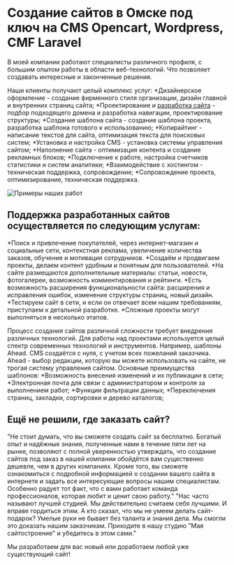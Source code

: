# Создание сайтов в Омске под ключ на CMS Opencart, Wordpress, CMF Laravel

В моей компании работают специалисты различного профиля, с большим опытом работы в области веб-технологий. Что позволяет создавать интересные и законченные решения.

Наши клиенты получают целый комплекс услуг:
*Дизайнерское оформление - создание фирменного стиля организации, дизайн главной и внутренних страниц сайта;
*Проектирование и [разработка сайта](https://ahead-pro.com/dev/) - подбор подходящего домена и разработка навигации, проектирование структуры;
*Создание шаблона сайта - создание шаблона проекта, разработка шаблона готового к использованию;
*Копирайтинг - написание текстов для сайта, оптимизация текста для поисковых систем;
*Установка и настройка CMS - установка системы управления сайтом;
*Наполнение сайта - оптимизация контента и создание рекламных блоков;
*Подключение к работе, настройка счетчиков статистики и систем аналитики;
*Взаимодействие с хостингом - техническая поддержка, сопровождение;
*Сопровождение проекта, оптимизирование, техническая поддержка.

![Примеры наших работ](https://ahead-pro.com/wp-content/webp-express/webp-images/uploads/2022/04/frame-8.jpg.webp)

## Поддержка разработанных сайтов осуществляется по следующим услугам:
*Поиск и привлечение покупателей, через интернет-магазин и социальные сети, контекстная реклама, увеличение количества заказов, обучение и мотивация сотрудников.
*Создаём и продвигаем проекты, делаем контент удобным и понятным для пользователей.
*На сайте размещаются дополнительные материалы: статьи, новости, фотогалереи, возможность комментирования и рейтинги.
*Есть возможность расширения функциональности сайта: расширения и исправления ошибок, изменение структуры страниц, новый дизайн.
*Тестируем сайт в сети, и если он отвечает всем нашим требованиям, приступаем к детальной разработке.
*Сложные проекты могут выполняться в несколько этапов.

Процесс создания сайтов различной сложности требует внедрения различных технологий.
Для работы над проектами используется целый спектр современных технологий и инструментов.
Например, шаблоны Ahead. CMS создаётся с нуля, с учетом всех пожеланий заказчика.
Ahead - выбор редакции, которую вы можете использовать на сайте, не трогая систему управления сайтом.
Основные преимущества шаблонов: 
*Возможность внесения изменений и их публикации в сети;
*Электронная почта для связи с администратором и контроля за выполнением работ;
*Функции фильтрации данных;
*Переключения страниц, закладки, сортировки и дерево каталогов;

## Ещё не решили, где заказать сайт?

"Не стоит думать, что вы сможете создать сайт за бесплатно. Богатый опыт и надёжные знания, полученные нами в течение пяти лет на рынке, позволяют с полной уверенностью утверждать, что создание сайтов под заказ в нашей компании обойдётся вам существенно дешевле, чем в других компаниях. Кроме того, вы сможете ознакомиться с подробной информацией о создании вашего сайта в интернете и задать все интересующие вопросы нашим специалистам.
Особенно радует тот факт, что с вами работает команда профессионалов, которая любит и ценит свою работу."
"Нас часто называют лучшей студией. Мы действительно считаем себя лучшими. И вправе гордиться этим. А кто сказал, что мы не умеем делать сайт-подарок? Умелые руки не бывает без таланта и знания дела. Мы смогли это доказать нашим заказчикам. Приходите в нашу студию "Мая сайтостроение" и убедитесь в этом сами."

Мы разработаем для вас новый или доработаем любой уже существующий сайт!


